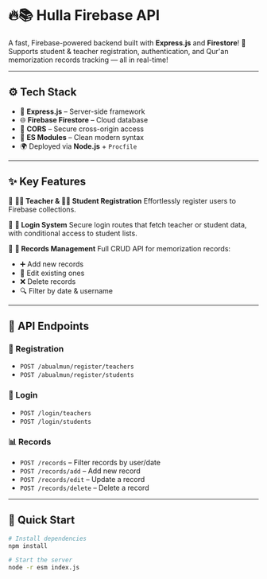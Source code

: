 # 🔥📚 Hulla Firebase API

A fast, Firebase-powered backend built with **Express.js** and **Firestore**!
🚀 Supports student & teacher registration, authentication, and Qur'an memorization records tracking — all in real-time!

---

## ⚙️ Tech Stack

* 🧠 **Express.js** – Server-side framework
* 🌐 **Firebase Firestore** – Cloud database
* 🔐 **CORS** – Secure cross-origin access
* 🧩 **ES Modules** – Clean modern syntax
* 🌍 Deployed via **Node.js** + `Procfile`

---

## ✨ Key Features

🔹 **👨‍🏫 Teacher & 👩‍🎓 Student Registration**
Effortlessly register users to Firebase collections.

🔹 **🔐 Login System**
Secure login routes that fetch teacher or student data, with conditional access to student lists.

🔹 **📅 Records Management**
Full CRUD API for memorization records:

* ➕ Add new records
* 📝 Edit existing ones
* ❌ Delete records
* 🔍 Filter by date & username

---

## 🚀 API Endpoints

### 📝 Registration

* `POST /abualmun/register/teachers`
* `POST /abualmun/register/students`

### 🔐 Login

* `POST /login/teachers`
* `POST /login/students`

### 📊 Records

* `POST /records` – Filter records by user/date
* `POST /records/add` – Add new record
* `POST /records/edit` – Update a record
* `POST /records/delete` – Delete a record

---

## 🧪 Quick Start

```bash
# Install dependencies
npm install

# Start the server
node -r esm index.js
```
